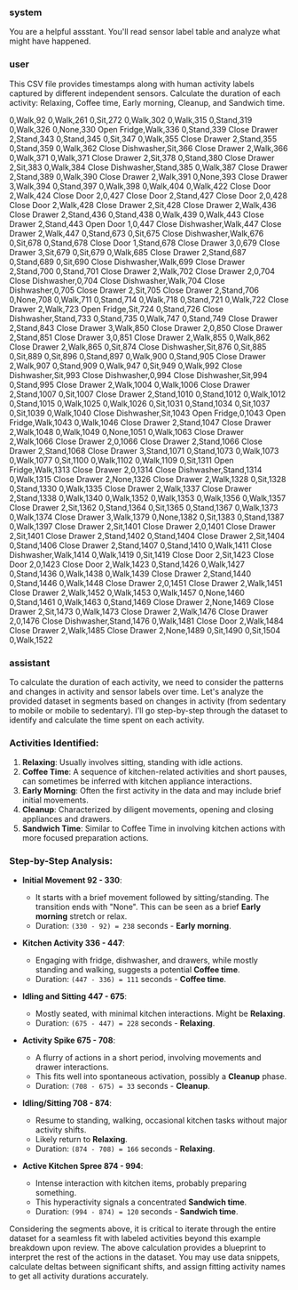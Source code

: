 ### system
You are a helpful assstant. You'll read sensor label table and analyze what might have happened.
### user

This CSV file provides timestamps along with human activity labels captured by different independent sensors.
Calculate the duration of each activity: Relaxing, Coffee time, Early morning, Cleanup, and Sandwich time.
    
0,Walk,92
0,Walk,261
0,Sit,272
0,Walk,302
0,Walk,315
0,Stand,319
0,Walk,326
0,None,330
Open Fridge,Walk,336
0,Stand,339
Close Drawer 2,Stand,343
0,Stand,345
0,Sit,347
0,Walk,355
Close Drawer 2,Stand,355
0,Stand,359
0,Walk,362
Close Dishwasher,Sit,366
Close Drawer 2,Walk,366
0,Walk,371
0,Walk,371
Close Drawer 2,Sit,378
0,Stand,380
Close Drawer 2,Sit,383
0,Walk,384
Close Dishwasher,Stand,385
0,Walk,387
Close Drawer 2,Stand,389
0,Walk,390
Close Drawer 2,Walk,391
0,None,393
Close Drawer 3,Walk,394
0,Stand,397
0,Walk,398
0,Walk,404
0,Walk,422
Close Door 2,Walk,424
Close Door 2,0,427
Close Door 2,Stand,427
Close Door 2,0,428
Close Door 2,Walk,428
Close Drawer 2,Sit,428
Close Drawer 2,Walk,436
Close Drawer 2,Stand,436
0,Stand,438
0,Walk,439
0,Walk,443
Close Drawer 2,Stand,443
Open Door 1,0,447
Close Dishwasher,Walk,447
Close Drawer 2,Walk,447
0,Stand,673
0,Sit,675
Close Dishwasher,Walk,676
0,Sit,678
0,Stand,678
Close Door 1,Stand,678
Close Drawer 3,0,679
Close Drawer 3,Sit,679
0,Sit,679
0,Walk,685
Close Drawer 2,Stand,687
0,Stand,689
0,Sit,690
Close Dishwasher,Walk,699
Close Drawer 2,Stand,700
0,Stand,701
Close Drawer 2,Walk,702
Close Drawer 2,0,704
Close Dishwasher,0,704
Close Dishwasher,Walk,704
Close Dishwasher,0,705
Close Drawer 2,Sit,705
Close Drawer 2,Stand,706
0,None,708
0,Walk,711
0,Stand,714
0,Walk,718
0,Stand,721
0,Walk,722
Close Drawer 2,Walk,723
Open Fridge,Sit,724
0,Stand,726
Close Dishwasher,Stand,733
0,Stand,735
0,Walk,747
0,Stand,749
Close Drawer 2,Stand,843
Close Drawer 3,Walk,850
Close Drawer 2,0,850
Close Drawer 2,Stand,851
Close Drawer 3,0,851
Close Drawer 2,Walk,855
0,Walk,862
Close Drawer 2,Walk,865
0,Sit,874
Close Dishwasher,Sit,876
0,Sit,885
0,Sit,889
0,Sit,896
0,Stand,897
0,Walk,900
0,Stand,905
Close Drawer 2,Walk,907
0,Stand,909
0,Walk,947
0,Sit,949
0,Walk,992
Close Dishwasher,Sit,993
Close Dishwasher,0,994
Close Dishwasher,Sit,994
0,Stand,995
Close Drawer 2,Walk,1004
0,Walk,1006
Close Drawer 2,Stand,1007
0,Sit,1007
Close Drawer 2,Stand,1010
0,Stand,1012
0,Walk,1012
0,Stand,1015
0,Walk,1025
0,Walk,1026
0,Sit,1031
0,Stand,1034
0,Sit,1037
0,Sit,1039
0,Walk,1040
Close Dishwasher,Sit,1043
Open Fridge,0,1043
Open Fridge,Walk,1043
0,Walk,1046
Close Drawer 2,Stand,1047
Close Drawer 2,Walk,1048
0,Walk,1049
0,None,1051
0,Walk,1063
Close Drawer 2,Walk,1066
Close Drawer 2,0,1066
Close Drawer 2,Stand,1066
Close Drawer 2,Stand,1068
Close Drawer 3,Stand,1071
0,Stand,1073
0,Walk,1073
0,Walk,1077
0,Sit,1100
0,Walk,1102
0,Walk,1109
0,Sit,1311
Open Fridge,Walk,1313
Close Drawer 2,0,1314
Close Dishwasher,Stand,1314
0,Walk,1315
Close Drawer 2,None,1326
Close Drawer 2,Walk,1328
0,Sit,1328
0,Stand,1330
0,Walk,1335
Close Drawer 2,Walk,1337
Close Drawer 2,Stand,1338
0,Walk,1340
0,Walk,1352
0,Walk,1353
0,Walk,1356
0,Walk,1357
Close Drawer 2,Sit,1362
0,Stand,1364
0,Sit,1365
0,Stand,1367
0,Walk,1373
0,Walk,1374
Close Drawer 3,Walk,1379
0,None,1382
0,Sit,1383
0,Stand,1387
0,Walk,1397
Close Drawer 2,Sit,1401
Close Drawer 2,0,1401
Close Drawer 2,Sit,1401
Close Drawer 2,Stand,1402
0,Stand,1404
Close Drawer 2,Sit,1404
0,Stand,1406
Close Drawer 2,Stand,1407
0,Stand,1410
0,Walk,1411
Close Dishwasher,Walk,1414
0,Walk,1419
0,Sit,1419
Close Door 2,Sit,1423
Close Door 2,0,1423
Close Door 2,Walk,1423
0,Stand,1426
0,Walk,1427
0,Stand,1436
0,Walk,1438
0,Walk,1439
Close Drawer 2,Stand,1440
0,Stand,1446
0,Walk,1448
Close Drawer 2,0,1451
Close Drawer 2,Walk,1451
Close Drawer 2,Walk,1452
0,Walk,1453
0,Walk,1457
0,None,1460
0,Stand,1461
0,Walk,1463
0,Stand,1469
Close Drawer 2,None,1469
Close Drawer 2,Sit,1473
0,Walk,1473
Close Drawer 2,Walk,1476
Close Drawer 2,0,1476
Close Dishwasher,Stand,1476
0,Walk,1481
Close Door 2,Walk,1484
Close Drawer 2,Walk,1485
Close Drawer 2,None,1489
0,Sit,1490
0,Sit,1504
0,Walk,1522

### assistant
To calculate the duration of each activity, we need to consider the patterns and changes in activity and sensor labels over time. Let's analyze the provided dataset in segments based on changes in activity (from sedentary to mobile or mobile to sedentary). I'll go step-by-step through the dataset to identify and calculate the time spent on each activity.

### Activities Identified:

1. **Relaxing**: Usually involves sitting, standing with idle actions.
2. **Coffee Time**: A sequence of kitchen-related activities and short pauses, can sometimes be inferred with kitchen appliance interactions.
3. **Early Morning**: Often the first activity in the data and may include brief initial movements.
4. **Cleanup**: Characterized by diligent movements, opening and closing appliances and drawers.
5. **Sandwich Time**: Similar to Coffee Time in involving kitchen actions with more focused preparation actions.

### Step-by-Step Analysis:

- **Initial Movement 92 - 330**: 
  - It starts with a brief movement followed by sitting/standing. The transition ends with "None". This can be seen as a brief **Early morning** stretch or relax.
  - Duration: `(330 - 92) = 238` seconds - **Early morning**.

- **Kitchen Activity 336 - 447**:
  - Engaging with fridge, dishwasher, and drawers, while mostly standing and walking, suggests a potential **Coffee time**.
  - Duration: `(447 - 336) = 111` seconds - **Coffee time**.

- **Idling and Sitting 447 - 675**:
  - Mostly seated, with minimal kitchen interactions. Might be **Relaxing**.
  - Duration: `(675 - 447) = 228` seconds - **Relaxing**.

- **Activity Spike 675 - 708**:
  - A flurry of actions in a short period, involving movements and drawer interactions.
  - This fits well into spontaneous activation, possibly a **Cleanup** phase.
  - Duration: `(708 - 675) = 33` seconds - **Cleanup**.

- **Idling/Sitting 708 - 874**:
  - Resume to standing, walking, occasional kitchen tasks without major activity shifts.
  - Likely return to **Relaxing**.
  - Duration: `(874 - 708) = 166` seconds - **Relaxing**.

- **Active Kitchen Spree 874 - 994**:
  - Intense interaction with kitchen items, probably preparing something.
  - This hyperactivity signals a concentrated **Sandwich time**.
  - Duration: `(994 - 874) = 120` seconds - **Sandwich time**.

Considering the segments above, it is critical to iterate through the entire dataset for a seamless fit with labeled activities beyond this example breakdown upon review. The above calculation provides a blueprint to interpret the rest of the actions in the dataset. You may use data snippets, calculate deltas between significant shifts, and assign fitting activity names to get all activity durations accurately.
